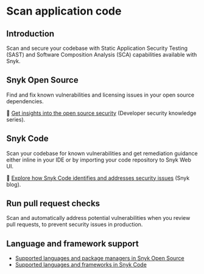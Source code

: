 # Scan application code

## Introduction

Scan and secure your codebase with Static Application Security Testing (SAST) and Software Composition Analysis (SCA) capabilities available with Snyk.

## Snyk Open Source

Find and fix known vulnerabilities and licensing issues in your open source dependencies.

:link: [Get insights into the open source security](https://snyk.io/series/open-source-security/) (Developer security knowledge series).

## Snyk Code

Scan your codebase for known vulnerabilities and get remediation guidance either inline in your IDE or by importing your code repository to Snyk Web UI.

:link: [Explore how Snyk Code identifies and addresses security issues](https://snyk.io/blog/advanced-technologies-behind-snyk-code/) (Snyk blog).

## Run pull request checks

Scan and automatically address potential vulnerabilities when you review pull requests, to prevent security issues in production.

## Language and framework support

* [Supported languages and package managers in Snyk Open Source](snyk-open-source/snyk-open-source-supported-languages-and-package-managers/)
* [Supported languages and frameworks in Snyk Code](snyk-code/snyk-code-ai-engine-web-ui-supported-integrations-languages-frameworks/snyk-code-supported-languages-and-frameworks.md)
